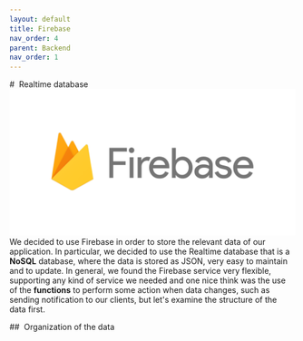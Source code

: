 ```yaml
---
layout: default
title: Firebase
nav_order: 4
parent: Backend
nav_order: 1
---
```

#  Realtime database
![](images/firebase.png)
We decided to use Firebase in order to store the relevant data of our application. In particular, we decided to use the Realtime database that is a **NoSQL** database, where the data is stored as JSON, very easy to maintain and to update. In general, we found the Firebase service very flexible, supporting any kind of service we needed and one nice think was the use of the **functions** to perform some action when data changes, such as sending notification to our clients, but let's examine the structure of the data first.

##  Organization of the data
